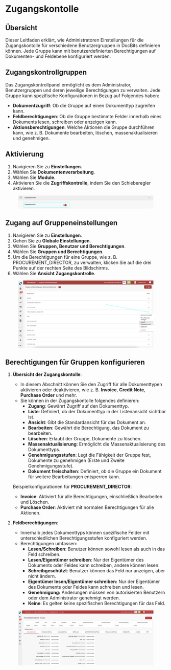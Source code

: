 # Zugangskontolle

## Übersicht

Dieser Leitfaden erklärt, wie Administratoren Einstellungen für die Zugangskontolle für verschiedene Benutzergruppen in DocBits definieren können. Jede Gruppe kann mit benutzerdefinierten Berechtigungen auf Dokumenten- und Feldebene konfiguriert werden.

## Zugangskontrollgruppen

Das Zugangskontrollpanel ermöglicht es dem Administrator, Benutzergruppen und deren jeweilige Berechtigungen zu verwalten. Jede Gruppe kann spezifische Konfigurationen in Bezug auf Folgendes haben:

* **Dokumentzugriff**: Ob die Gruppe auf einen Dokumenttyp zugreifen kann.
* **Feldberechtigungen**: Ob die Gruppe bestimmte Felder innerhalb eines Dokuments lesen, schreiben oder anzeigen kann.
* **Aktionsberechtigungen**: Welche Aktionen die Gruppe durchführen kann, wie z. B. Dokumente bearbeiten, löschen, massenaktualisieren und genehmigen.

## Aktivierung

1. Navigieren Sie zu **Einstellungen.**
2. Wählen Sie **Dokumentenverarbeitung**.
3. Wählen Sie **Module.**
4. Aktivieren Sie die **Zugriffskontrolle**, indem Sie den Schieberegler aktivieren.

<figure><img src="../../../../../.gitbook/assets/Access-Control3_de.png" alt=""><figcaption></figcaption></figure>

## **Zugang auf Gruppeneinstellungen**

1. Navigieren Sie zu **Einstellungen**.
2. Gehen Sie zu **Globale Einstellungen**.
3. Wählen Sie **Gruppen, Benutzer und Berechtigungen**.
4. Wählen Sie **Gruppen und Berechtigungen**.
5. Um die Berechtigungen für eine Gruppe, wie z. B. PROCUREMENT\_DIRECTOR, zu verwalten, klicken Sie auf die drei Punkte auf der rechten Seite des Bildschirms.
6. Wählen Sie **Ansicht Zugangskontrolle**.

<figure><img src="../../../../../.gitbook/assets/Access-Control1_de.png" alt=""><figcaption></figcaption></figure>

## Berechtigungen für Gruppen konfigurieren

1.  **Übersicht der Zugangskontolle**:

    * In diesem Abschnitt können Sie den Zugriff für alle Dokumenttypen aktivieren oder deaktivieren, wie z. B. **Invoice**, **Credit Note**, **Purchase Order** und mehr.
    * Sie können in der Zugangskontolle folgendes definieren:
      * **Zugang**: Gewährt Zugriff auf den Dokumenttyp.
      * **Liste**: Definiert, ob der Dokumenttyp in der Listenansicht sichtbar ist.
      * **Ansicht**: Gibt die Standardansicht für das Dokument an.
      * **Bearbeiten**: Gewährt die Berechtigung, das Dokument zu bearbeiten.
      * **Löschen**: Erlaubt der Gruppe, Dokumente zu löschen.
      * **Massenaktualisierung**: Ermöglicht die Massenaktualisierung des Dokumenttyps.
      * **Genehmigungsstufen**: Legt die Fähigkeit der Gruppe fest, Dokumente zu genehmigen (Erste und Zweite Genehmigungsstufe).
      * **Dokument freischalten**: Definiert, ob die Gruppe ein Dokument für weitere Bearbeitungen entsperren kann.

    Beispielkonfigurationen für **PROCUREMENT\_DIRECTOR**:

    * **Invoice**: Aktiviert für alle Berechtigungen, einschließlich Bearbeiten und Löschen.
    * **Purchase Order**: Aktiviert mit normalen Berechtigungen für alle Aktionen.
2. **Feldberechtigungen**:
   * Innerhalb jedes Dokumenttyps können spezifische Felder mit unterschiedlichen Berechtigungsstufen konfiguriert werden.
   * Berechtigungen umfassen:
     * **Lesen/Schreiben**: Benutzer können sowohl lesen als auch in das Feld schreiben.
     * **Lesen/Eigentümer schreiben**: Nur der Eigentümer des Dokuments oder Feldes kann schreiben, andere können lesen.
     * **Schreibgeschützt**: Benutzer können das Feld nur anzeigen, aber nicht ändern.
     * **Eigentümer lesen/Eigentümer schreiben:** Nur der Eigentümer des Dokuments oder Feldes kann schreiben und lesen.
     * **Genehmigung:** Änderungen müssen von autorisierten Benutzern oder dem Administrator genehmigt werden.
     * **Keine**: Es gelten keine spezifischen Berechtigungen für das Feld.

<figure><img src="../../../../../.gitbook/assets/Access-Control2_de.png" alt=""><figcaption></figcaption></figure>
